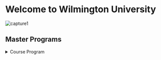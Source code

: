 # Welcome to Wilmington University

![capture1](https://user-images.githubusercontent.com/44885441/48521130-2ff67780-e841-11e8-8efa-807518dbd66f.PNG)

## Master Programs

<details>
<summary> Course Program</summary>
<br>
<pre>

<br>

<details>
<summary> Information Assurance </summary>
<br>
 
-----------------------
|  Information Assurance     | Instructor                 | Cost                       | Schedule                 | 
| -------------------------- |:--------------------------:| --------------------------:|--------------------------
| - [MAJ 6610]              | [Mario Yepes](https://www.linkedin.com/in/mario-j-yepes-51092b33/)                | $1600                      |Wednesday / Tuesday       |
| - [MAJ 7000]                 | [James Jones](https://www.linkedin.com/in/james-jones-809b572/)              | $1600                      |Tuesday / Thursday        |
| - [SEC 6010]                 | [Ryan Connor](https://www.linkedin.com/in/ryan-connor-18216598/)                | $1400                      |Friday                    |
| - [SEC 6030]                 | [Jhon Smith](https://www.linkedin.com/in/jhon-smith-058211167/)                | $1400                      |Monday                    |
| - [SEC 6060]                | [Beverly Flowers](https://www.linkedin.com/in/beverly-maier-559288121/)            | $1400                      |Thursday                  |
-----------------------------
 
## Project Managment

<details>
<summary> IPM </summary>
<br>

----------------------
|  Project Managment        | Instructor                  | Cost                       | Schedule                 | 
| -------------------------- |:--------------------------:| --------------------------:|--------------------------
| - [IPM 6000]                | [Mike Tyson](https://www.linkedin.com/in/mike-tyson-258351b2/)                 | $1600                      |Monday / Tuesday          |
| - [IPM 6020]                | [Edward Mc Keown](https://www.linkedin.com/in/doctor-edward/)            | $1600                      |Thursday                  |
| - [IPM 6010]                | [Lebron Jackson](https://www.linkedin.com/in/lebron-jackson-909631160/)             | $1400                      |Wednesday/ Friday         |
| - [IPM 6030]                 | [Paul Curry](Paul Curry)                 | $1400                      |Monday                    |
| - [IPM 6050]                | [Samantha Keys](Samantha Fernandez Keys)              | $1400                      |Wednesday /Thursday       |
-----------------------------

## Cyber Security

<details>
<summary> Cyber Security </summary>
<br>

----------------------
|  Cyber Security            | Instructor                 | Cost                       | Schedule                 | 
| -------------------------- |:--------------------------:| --------------------------:|--------------------------
| - [CYB 6000]                 | [Drew Brees](https://www.linkedin.com/in/drew-brees-167546113/)                 | $1600                      |Wednesday                 |
| - [CYB 6010]                | [Dan Mario](https://www.linkedin.com/in/dan-mario-34b005101/)                 | $1600                      |Tuesday                   |
| - [SEC 6010]                 | [Bret Favre](https://www.linkedin.com/in/brett-favre-0b4b51152/)                 | $1400                      |Friday                    |
| - [SEC 6030]                 | [John Elway](https://www.linkedin.com/in/john-elway-02845121/)                 | $1400                      |Monday                    |
| - [SEC 6060]                 | [Steve Young](https://www.linkedin.com/in/steve-young-10847445/)                | $1400                      |Thursday                  |
-----------------------------
